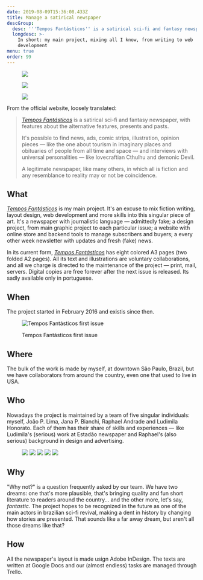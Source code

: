 ```yaml
---
date: 2019-08-09T15:36:08.433Z
title: Manage a satirical newspaper
descGroup:
  desc: '''Tempos Fantásticos'' is a satirical sci-fi and fantasy newspaper'
  longdesc: >-
    In short: my main project, mixing all I know, from writing to web
    development
menu: true
order: 99
---
```

<figure class="mosaic large">

![](https://www.temposfantasticos.com/images/edicoes/year3/capa25.jpg)

![](https://www.temposfantasticos.com/images/edicoes/year3/capa26.jpg)

![](https://www.temposfantasticos.com/images/edicoes/year3/capa27.jpg)

</figure>

From the official website, loosely translated:

> *[Tempos Fantásticos](https://www.temposfantasticos.com/)* is a satirical sci-fi and fantasy newspaper, with features about the alternative features, presents and pasts.
>
> It's possible to find news, ads, comic strips, illustration, opinion pieces — like the one about tourism in imaginary places and obituaries of people from all time and space — and interviews with universal personalities — like lovecraftian Cthulhu and demonic Devil.
>
> A legitimate newspaper, like many others, in which all is fiction and any resemblance to reality may or not be coincidence.

## What

*[Tempos Fantásticos](https://www.temposfantasticos.com/)* is my main project. It's an excuse to mix fiction writing, layout design, web development and more skills into this singular piece of art. It's a newspaper with journalistic language — admittedly fake; a design project, from main graphic project to each particular issue; a website with online store and backend tools to manage subscribers and buyers; a every other week newsletter with updates and fresh (fake) news.

In its current form, *[Tempos Fantásticos](https://www.temposfantasticos.com/)* has eight colored A3 pages (two folded A2 pages). All its text and illustrations are voluntary collaborations, and all we charge is directed to the maintenance of the project — print, mail, servers. Digital copies are free forever after the next issue is released. Its sadly available only in portuguese.

## When

The project started in February 2016 and existis since then.

<figure class="medium">

![Tempos Fantásticos first issue](https://www.temposfantasticos.com/images/sobre/tf1.jpg)

Tempos Fantásticos first issue

</figure>

## Where

The bulk of the work is made by myself, at downtown São Paulo, Brazil, but we have collaborators from around the country, even one that used to live in USA.

## Who

Nowadays the project is maintained by a team of five singular individuals: myself, João P. Lima, Jana P. Bianchi, Raphael Andrade and Ludimila Honorato. Each of them has their share of skills and experiences — like Ludimila's (serious) work at Estadão newspaper and Raphael's (also serious) background in design and advertising.

<figure class="large mosaic nobg five">

![](https://www.temposfantasticos.com/images/sobre/angelo.png)
![](https://www.temposfantasticos.com/images/sobre/joao.png)
![](https://www.temposfantasticos.com/images/sobre/jana.png)
![](https://www.temposfantasticos.com/images/sobre/rapha.png)
![](https://www.temposfantasticos.com/images/sobre/ludi.png)

</figure>

## Why

"Why not?" is a question frequently asked by our team. We have two dreams: one that's more plausible, that's bringing quality and fun short literature to readers around the country... and the other more, let's say, *fantastic*. The project hopes to be recognized in the future as one of the main actors in brazilian sci-fi revival, making a dent in history by changing how stories are presented. That sounds like a far away dream, but aren't all those dreams like that?

## How

All the newspaper's layout is made usign Adobe InDesign. The texts are written at Google Docs and our (almost endless) tasks are managed through Trello.